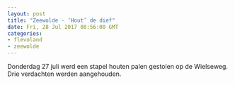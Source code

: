 ```yaml
---
layout: post
title: "Zeewolde - ‘Hout’ de dief"
date: Fri, 28 Jul 2017 08:56:00 GMT
categories: 
- flevoland 
- zeewolde 
---
```


Donderdag 27 juli werd een stapel houten palen gestolen op de Wielseweg. Drie verdachten werden aangehouden.
